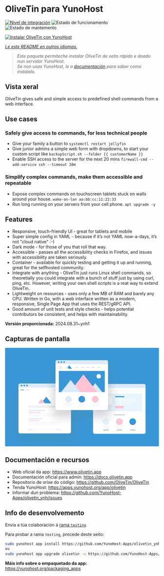 <!--
NOTA: Este README foi creado automáticamente por <https://github.com/YunoHost/apps/tree/master/tools/readme_generator>
NON debe editarse manualmente.
-->

# OliveTin para YunoHost

[![Nivel de integración](https://dash.yunohost.org/integration/olivetin.svg)](https://ci-apps.yunohost.org/ci/apps/olivetin/) ![Estado de funcionamento](https://ci-apps.yunohost.org/ci/badges/olivetin.status.svg) ![Estado de mantemento](https://ci-apps.yunohost.org/ci/badges/olivetin.maintain.svg)

[![Instalar OliveTin con YunoHost](https://install-app.yunohost.org/install-with-yunohost.svg)](https://install-app.yunohost.org/?app=olivetin)

*[Le este README en outros idiomas.](./ALL_README.md)*

> *Este paquete permíteche instalar OliveTin de xeito rápido e doado nun servidor YunoHost.*  
> *Se non usas YunoHost, le a [documentación](https://yunohost.org/install) para saber como instalalo.*

## Vista xeral

OliveTin gives safe and simple access to predefined shell commands from a web interface.

## Use cases
###  Safely give access to commands, for less technical people

- Give your family a button to `systemctl restart jellyfin`
- Give junior admins a simple web form with dropdowns, to start your custom script like `backupScript.sh --folder {{ customerName }}`
- Enable SSH access to the server for the next 20 mins `firewall-cmd --add-service ssh --timeout 20m`

### Simplify complex commands, make them accessible and repeatable

- Expose complex commands on touchscreen tablets stuck on walls around your house. `wake-on-lan aa:bb:cc:11:22:33`
- Run long running on your servers from your cell phone. `apt upgrade -y`

## Features

- Responsive, touch-friendly UI - great for tablets and mobile
- Super simple config in YAML - because if it’s not YAML now-a-days, it’s not "cloud native" :-)
- Dark mode - for those of you that roll that way.
- Accessible - passes all the accessibility checks in Firefox, and issues with accessibility are taken seriously.
- Container - available for quickly testing and getting it up and running, great for the selfhosted community.
- Integrate with anything - OliveTin just runs Linux shell commands, so theoretially you could integrate with a bunch of stuff just by using curl, ping, etc. However, writing your own shell scripts is a reat way to extend OliveTin.
- Lightweight on resources - uses only a few MB of RAM and barely any CPU. Written in Go, with a web interface written as a modern, responsive, Single Page App that uses the REST/gRPC API.
- Good amount of unit tests and style checks - helps potential contributors be consistent, and helps with maintainability.


**Versión proporcionada:** 2024.08.31~ynh1

## Capturas de pantalla

![Captura de pantalla de OliveTin](./doc/screenshots/example.jpg)

## Documentación e recursos

- Web oficial da app: <https://www.olivetin.app>
- Documentación oficial para admin: <https://docs.olivetin.app>
- Repositorio de orixe do código: <https://github.com/OliveTin/OliveTin>
- Tenda YunoHost: <https://apps.yunohost.org/app/olivetin>
- Informar dun problema: <https://github.com/YunoHost-Apps/olivetin_ynh/issues>

## Info de desenvolvemento

Envía a túa colaboración á [rama `testing`](https://github.com/YunoHost-Apps/olivetin_ynh/tree/testing).

Para probar a rama `testing`, procede deste xeito:

```bash
sudo yunohost app install https://github.com/YunoHost-Apps/olivetin_ynh/tree/testing --debug
ou
sudo yunohost app upgrade olivetin -u https://github.com/YunoHost-Apps/olivetin_ynh/tree/testing --debug
```

**Máis info sobre o empaquetado da app:** <https://yunohost.org/packaging_apps>
